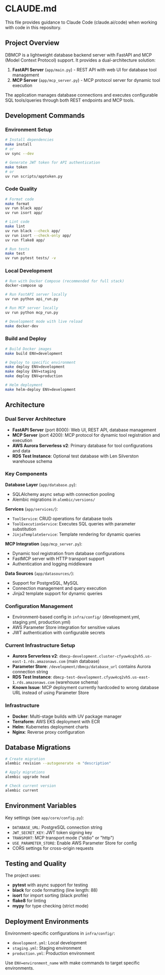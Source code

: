 # CLAUDE.md

This file provides guidance to Claude Code (claude.ai/code) when working with code in this repository.

## Project Overview

DBMCP is a lightweight database backend server with FastAPI and MCP (Model Context Protocol) support. It provides a dual-architecture solution:

1. **FastAPI Server** (`app/main.py`) - REST API with web UI for database tool management
2. **MCP Server** (`app/mcp_server.py`) - MCP protocol server for dynamic tool execution

The application manages database connections and executes configurable SQL tools/queries through both REST endpoints and MCP tools.

## Development Commands

### Environment Setup
```bash
# Install dependencies
make install
# or
uv sync --dev

# Generate JWT token for API authentication
make token
# or
uv run scripts/apptoken.py
```

### Code Quality
```bash
# Format code
make format
uv run black app/
uv run isort app/

# Lint code
make lint
uv run black --check app/
uv run isort --check-only app/
uv run flake8 app/

# Run tests
make test
uv run pytest tests/ -v
```

### Local Development
```bash
# Run with Docker Compose (recommended for full stack)
docker-compose up

# Run FastAPI server locally
uv run python api_run.py

# Run MCP server locally  
uv run python mcp_run.py

# Development mode with live reload
make docker-dev
```

### Build and Deploy
```bash
# Build Docker images
make build ENV=development

# Deploy to specific environment
make deploy ENV=development
make deploy ENV=staging  
make deploy ENV=production

# Helm deployment
make helm-deploy ENV=development
```

## Architecture

### Dual Server Architecture
- **FastAPI Server** (port 8000): Web UI, REST API, database management
- **MCP Server** (port 4200): MCP protocol for dynamic tool registration and execution
- **AWS Aurora Serverless v2**: Primary database for tool configurations and data
- **RDS Test Instance**: Optional test database with Len Silverston warehouse schema

### Key Components

**Database Layer** (`app/database.py`):
- SQLAlchemy async setup with connection pooling
- Alembic migrations in `alembic/versions/`

**Services** (`app/services/`):
- `ToolService`: CRUD operations for database tools
- `ToolExecutionService`: Executes SQL queries with parameter substitution
- `JinjaTemplateService`: Template rendering for dynamic queries

**MCP Integration** (`app/mcp_server.py`):
- Dynamic tool registration from database configurations
- FastMCP server with HTTP transport support
- Authentication and logging middleware

**Data Sources** (`app/datasources/`):
- Support for PostgreSQL, MySQL
- Connection management and query execution
- Jinja2 template support for dynamic queries

### Configuration Management
- Environment-based config in `infra/config/` (development.yml, staging.yml, production.yml)
- AWS Parameter Store integration for sensitive values
- JWT authentication with configurable secrets

### Current Infrastructure Setup
- **Aurora Serverless v2**: `dbmcp-development.cluster-cfyuw4cq2vh5.us-east-1.rds.amazonaws.com` (main database)
- **Parameter Store**: `/development/dbmcp/database_url` contains Aurora connection string
- **RDS Test Instance**: `dbmcp-test-development.cfyuw4cq2vh5.us-east-1.rds.amazonaws.com` (warehouse schema)
- **Known Issue**: MCP deployment currently hardcoded to wrong database URL instead of using Parameter Store

### Infrastructure
- **Docker**: Multi-stage builds with UV package manager
- **Terraform**: AWS EKS deployment with ECR
- **Helm**: Kubernetes deployment charts
- **Nginx**: Reverse proxy configuration

## Database Migrations

```bash
# Create migration
alembic revision --autogenerate -m "description"

# Apply migrations
alembic upgrade head

# Check current version
alembic current
```

## Environment Variables

Key settings (see `app/core/config.py`):
- `DATABASE_URL`: PostgreSQL connection string
- `JWT_SECRET_KEY`: JWT token signing key
- `TRANSPORT`: MCP transport mode ("stdio" or "http")
- `USE_PARAMETER_STORE`: Enable AWS Parameter Store for config
- CORS settings for cross-origin requests

## Testing and Quality

The project uses:
- **pytest** with async support for testing
- **black** for code formatting (line length: 88)
- **isort** for import sorting (black profile)
- **flake8** for linting
- **mypy** for type checking (strict mode)

## Deployment Environments

Environment-specific configurations in `infra/config/`:
- `development.yml`: Local development
- `staging.yml`: Staging environment  
- `production.yml`: Production environment

Use `ENV=environment_name` with make commands to target specific environments.